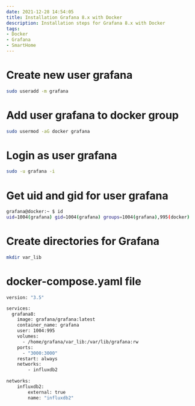 ```yaml
---
date: 2021-12-28 14:54:05
title: Installation Grafana 8.x with Docker
description: Installation steps for Grafana 8.x with Docker
tags: 
- Docker
- Grafana
- SmartHome
---
```


# Create new user grafana

~~~bash
sudo useradd -m grafana
~~~

# Add user grafana to docker group

~~~bash
sudo usermod -aG docker grafana
~~~

# Login as user grafana

~~~bash
sudo -u grafana -i
~~~

# Get uid and gid for user grafana

~~~bash
grafana@docker:~ $ id
uid=1004(grafana) gid=1004(grafana) groups=1004(grafana),995(docker)
~~~

# Create directories for Grafana

~~~bash
mkdir var_lib
~~~

# docker-compose.yaml file

~~~bash
version: "3.5"

services:
  grafana8:
    image: grafana/grafana:latest
    container_name: grafana
    user: 1004:995
    volumes:
      - /home/grafana/var_lib:/var/lib/grafana:rw
    ports:
      - "3000:3000"
    restart: always
    networks:
        - influxdb2
        
networks:
    influxdb2:
        external: true
        name: "influxdb2"
~~~
